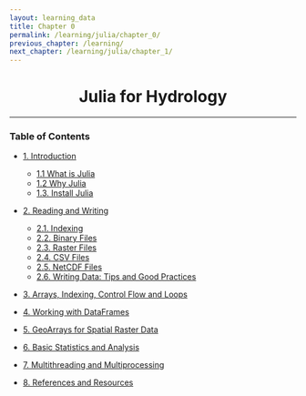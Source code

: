 ```yaml
---
layout: learning_data
title: Chapter 0
permalink: /learning/julia/chapter_0/
previous_chapter: /learning/
next_chapter: /learning/julia/chapter_1/
---
```



<!-- 
@author: Prakat Modi
Date: 2025.03.26
This is Table of content for the Julia for Hydrology. It focusing on hydrologiucal analysis using Julia language
-->


<h1 style="text-align:center;" > Julia for Hydrology </h1>

---
### Table of Contents


- [1. Introduction](/learning/julia/chapter_1)
  - [1.1 What is Julia](/learning/julia/chapter_1#what-is-julia)
  - [1.2 Why Julia](/learning/julia/chapter_1#why-julia)
  - [1.3. Install Julia](/learning/julia/chapter_1#install-julia)

- [2. Reading and Writing](/learning/julia/Chapter_2)
  - [2.1. Indexing](/learning/julia/Chapter_2#Indexing)
  - [2.2. Binary Files](/learning/julia/Chapter_2#Binary-Files)
  - [2.3. Raster Files](/learning/julia/Chapter_2#CSV-Files)
  - [2.4. CSV Files](/learning/julia/Chapter_2#CSV-Files)
  - [2.5. NetCDF Files](/learning/julia/Chapter_2#NetCDF-Files)
  - [2.6. Writing Data: Tips and Good Practices](/learning/julia/Chapter_2#Writing-Data:-Tips-and-Good-Practices)

- [3. Arrays, Indexing, Control Flow and Loops](/learning/julia/chapter_3)

- [4. Working with DataFrames](/learning/julia/chapter_4)

- [5. GeoArrays for Spatial Raster Data](/learning/julia/chapter_5)

- [6. Basic Statistics and Analysis](/learning/julia/chapter_6)

- [7. Multithreading and Multiprocessing](/learning/julia/chapter_7)

- [8. References and Resources](/learning/julia/chapter_8)


  